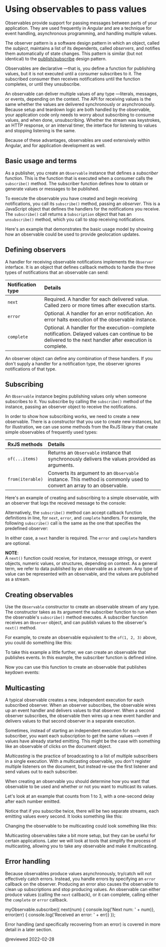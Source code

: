 # Using observables to pass values

Observables provide support for passing messages between parts of your application.
They are used frequently in Angular and are a technique for event handling, asynchronous programming, and handling multiple values.

The observer pattern is a software design pattern in which an object, called the *subject*, maintains a list of its dependents, called *observers*, and notifies them automatically of state changes.
This pattern is similar \(but not identical\) to the [publish/subscribe](https://en.wikipedia.org/wiki/Publish%E2%80%93subscribe_pattern) design pattern.

Observables are declarative &mdash;that is, you define a function for publishing values, but it is not executed until a consumer subscribes to it.
The subscribed consumer then receives notifications until the function completes, or until they unsubscribe.

An observable can deliver multiple values of any type &mdash;literals, messages, or events, depending on the context.
The API for receiving values is the same whether the values are delivered synchronously or asynchronously.
Because setup and teardown logic are both handled by the observable, your application code only needs to worry about subscribing to consume values, and when done, unsubscribing.
Whether the stream was keystrokes, an HTTP response, or an interval timer, the interface for listening to values and stopping listening is the same.

Because of these advantages, observables are used extensively within Angular, and for application development as well.

## Basic usage and terms

As a publisher, you create an `Observable` instance that defines a *subscriber* function.
This is the function that is executed when a consumer calls the `subscribe()` method.
The subscriber function defines how to obtain or generate values or messages to be published.

To execute the observable you have created and begin receiving notifications, you call its `subscribe()` method, passing an *observer*.
This is a JavaScript object that defines the handlers for the notifications you receive.
The `subscribe()` call returns a `Subscription` object that has an `unsubscribe()` method, which you call to stop receiving notifications.

Here's an example that demonstrates the basic usage model by showing how an observable could be used to provide geolocation updates.

<code-example header="Observe geolocation updates" class="no-auto-link" path="observables/src/geolocation.ts"></code-example>

## Defining observers

A handler for receiving observable notifications implements the `Observer` interface.
It is an object that defines callback methods to handle the three types of notifications that an observable can send:

| Notification type | Details |
|:---               |:---     |
| `next`            | Required. A handler for each delivered value. Called zero or more times after execution starts.                                                           |
| `error`           | Optional. A handler for an error notification. An error halts execution of the observable instance.                                                       |
| `complete`        | Optional. A handler for the execution-complete notification. Delayed values can continue to be delivered to the next handler after execution is complete. |

An observer object can define any combination of these handlers.
If you don't supply a handler for a notification type, the observer ignores notifications of that type.

## Subscribing

An `Observable` instance begins publishing values only when someone subscribes to it.
You subscribe by calling the `subscribe()` method of the instance, passing an observer object to receive the notifications.

<div class="alert is-helpful">

In order to show how subscribing works, we need to create a new observable.
There is a constructor that you use to create new instances, but for illustration, we can use some methods from the RxJS library that create simple observables of frequently used types:

| RxJS methods     | Details |
|:---              |:---     |
| `of(...items)`   | Returns an `Observable` instance that synchronously delivers the values provided as arguments.                        |
| `from(iterable)` | Converts its argument to an `Observable` instance. This method is commonly used to convert an array to an observable. |

</div>

Here's an example of creating and subscribing to a simple observable, with an observer that logs the received message to the console:

<code-example header="Subscribe using observer" path="observables/src/subscribing.ts" region="observer"></code-example>

Alternatively, the `subscribe()` method can accept callback function definitions in line, for `next`, `error`, and `complete` handlers.
For example, the following `subscribe()` call is the same as the one that specifies the predefined observer:

<code-example header="Subscribe with positional arguments" path="observables/src/subscribing.ts" region="sub_fn"></code-example>

In either case, a `next` handler is required.
The `error` and `complete` handlers are optional.

<div class="alert is-helpful">

**NOTE**: <br />
A `next()` function could receive, for instance, message strings, or event objects, numeric values, or structures, depending on context.
As a general term, we refer to data published by an observable as a *stream*.
Any type of value can be represented with an observable, and the values are published as a stream.

</div>

## Creating observables

Use the `Observable` constructor to create an observable stream of any type.
The constructor takes as its argument the subscriber function to run when the observable's `subscribe()` method executes.
A subscriber function receives an `Observer` object, and can publish values to the observer's `next()` method.

For example, to create an observable equivalent to the `of(1, 2, 3)` above, you could do something like this:

<code-example header="Create observable with constructor" path="observables/src/creating.ts" region="subscriber"></code-example>

To take this example a little further, we can create an observable that publishes events.
In this example, the subscriber function is defined inline.

<code-example header="Create with custom fromEvent function" path="observables/src/creating.ts" region="fromevent"></code-example>

Now you can use this function to create an observable that publishes keydown events:

<code-example header="Use custom fromEvent function" path="observables/src/creating.ts" region="fromevent_use"></code-example>

## Multicasting

A typical observable creates a new, independent execution for each subscribed observer.
When an observer subscribes, the observable wires up an event handler and delivers values to that observer.
When a second observer subscribes, the observable then wires up a new event handler and delivers values to that second observer in a separate execution.

Sometimes, instead of starting an independent execution for each subscriber, you want each subscription to get the same values &mdash;even if values have already started emitting.
This might be the case with something like an observable of clicks on the document object.

*Multicasting* is the practice of broadcasting to a list of multiple subscribers in a single execution.
With a multicasting observable, you don't register multiple listeners on the document, but instead re-use the first listener and send values out to each subscriber.

When creating an observable you should determine how you want that observable to be used and whether or not you want to multicast its values.

Let's look at an example that counts from 1 to 3, with a one-second delay after each number emitted.

<code-example header="Create a delayed sequence" path="observables/src/multicasting.ts" region="delay_sequence"></code-example>

Notice that if you subscribe twice, there will be two separate streams, each emitting values every second.
It looks something like this:

<code-example header="Two subscriptions" path="observables/src/multicasting.ts" region="subscribe_twice"></code-example>

 Changing the observable to be multicasting could look something like this:

<code-example header="Create a multicast subscriber" path="observables/src/multicasting.ts" region="multicast_sequence"></code-example>

<div class="alert is-helpful">

Multicasting observables take a bit more setup, but they can be useful for certain applications.
Later we will look at tools that simplify the process of multicasting, allowing you to take any observable and make it multicasting.

</div>

## Error handling

Because observables produce values asynchronously, try/catch will not effectively catch errors.
Instead, you handle errors by specifying an `error` callback on the observer.
Producing an error also causes the observable to clean up subscriptions and stop producing values.
An observable can either produce values \(calling the `next` callback\), or it can complete, calling either the `complete` or `error` callback.

<code-example format="typescript" language="typescript">

myObservable.subscribe({
  next(num) { console.log('Next num: ' + num)},
  error(err) { console.log('Received an error: ' + err)}
});

</code-example>

Error handling \(and specifically recovering from an error\) is covered in more detail in a later section.

<!-- links -->

<!-- external links -->

<!-- end links -->

@reviewed 2022-02-28
